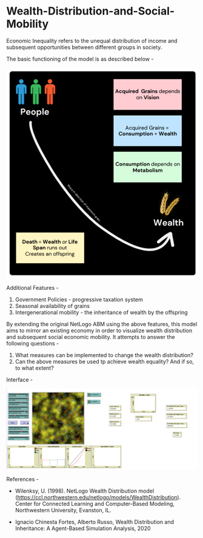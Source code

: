 # Wealth-Distribution-and-Social-Mobility

Economic Inequality refers to the unequal distribution of income and subsequent opportunities between different groups in society.

The basic functioning of the model is as described below -
<p align="center">
  <img src="https://github.com/ananya-bajaj/Wealth-Distribution-and-Social-Mobility/blob/main/Details.png?raw=true" />
</p>

Additional Features -
  1. Government Policies - progressive taxation system
  2. Seasonal availability of grains
  3. Intergenerational mobility - the inheritance of wealth by the offspring
 
By extending the original NetLogo ABM using the above features, this model aims to mirror an existing economy in order to visualize wealth distribution and subsequent social economic mobility. 
It attempts to answer the following questions -
  1. What measures can be implemented to change the wealth distribution?
  2. Can the above measures be used tp achieve wealth equality? And if so, to what extent?

Interface -
<p align="center">
  <img src="https://github.com/ananya-bajaj/Wealth-Distribution-and-Social-Mobility/blob/main/Interface.png?raw=true" />
</p>

References -
- Wilenksy, U. (1998). NetLogo Wealth Distribution model (https://ccl.northwestern.edu/netlogo/models/WealthDistribution). Center for Connected Learning and Computer-Based Modeling, Northwestern University, Evanston, IL.

- Ignacio Chinesta Fortes, Alberto Russo, Wealth Distribution and Inheritance: A Agent-Based Simulation Analysis, 2020

